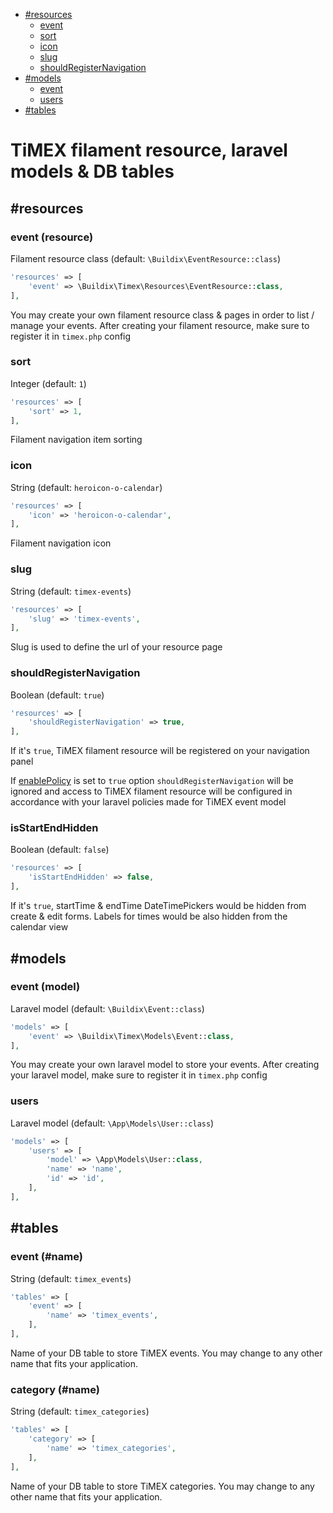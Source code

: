 <!-- TOC -->
* [#resources](##resources)
    * [event](#event-resource)
    * [sort](#sort)
    * [icon](#icon)
    * [slug](#slug)
    * [shouldRegisterNavigation](#shouldregisternavigation)
* [#models](##models)
    * [event](#event-model)
    * [users](#users)
* [#tables](##tables)
<!-- TOC -->
# TiMEX filament resource, laravel models & DB tables

## #resources
### event (resource)
Filament resource class (default: `\Buildix\EventResource::class`)
```php
'resources' => [
    'event' => \Buildix\Timex\Resources\EventResource::class,
],
```
You may create your own filament resource class & pages in order to list / manage your events. After creating your filament resource, make sure to register it in `timex.php` config

### sort
Integer (default: `1`)
```php
'resources' => [
    'sort' => 1,
],
```
Filament navigation item sorting

### icon
String (default: `heroicon-o-calendar`)
```php
'resources' => [
    'icon' => 'heroicon-o-calendar',
],
```
Filament navigation icon

### slug
String (default: `timex-events`)
```php
'resources' => [
    'slug' => 'timex-events',
],
```
Slug is used to define the url of your resource page

### shouldRegisterNavigation
Boolean (default: `true`)
```php
'resources' => [
    'shouldRegisterNavigation' => true,
],
```
If it's `true`, TiMEX filament resource will be registered on your navigation panel

If [enablePolicy](03-page.md) is set to `true` option `shouldRegisterNavigation` will be ignored and access to TiMEX filament resource will be configured in accordance with your laravel policies made for TiMEX event model

### isStartEndHidden
Boolean (default: `false`)
```php
'resources' => [
    'isStartEndHidden' => false,
],
```

If it's `true`, startTime & endTime DateTimePickers would be hidden from create & edit forms. Labels for times would be also hidden from the calendar view

## #models
### event (model)
Laravel model (default: `\Buildix\Event::class`)
```php
'models' => [
    'event' => \Buildix\Timex\Models\Event::class,
],
```
You may create your own laravel model to store your events. After creating your laravel model, make sure to register it in `timex.php` config
### users
Laravel model (default: `\App\Models\User::class`)
```php
'models' => [
    'users' => [
        'model' => \App\Models\User::class,
        'name' => 'name',
        'id' => 'id',
    ],
],
```

## #tables
### event (#name)
String (default: `timex_events`)
```php
'tables' => [
    'event' => [
        'name' => 'timex_events',
    ],
],
```
Name of your DB table to store TiMEX events. You may change to any other name that fits your application.
### category (#name)
String (default: `timex_categories`)
```php
'tables' => [
    'category' => [
        'name' => 'timex_categories',
    ],
],
```
Name of your DB table to store TiMEX categories. You may change to any other name that fits your application.
